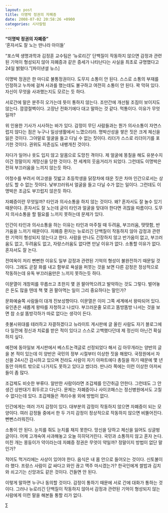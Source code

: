 ```yaml
---
layout: post
title: 이명박 정권의 자폐증
date: 2008-07-02 20:58:26 +0900
categories: 시사칼럼
---
```

**“이명박 정권의 자폐증”**  
‘혼자서도 잘 노는 딴나라 아이들’

“포스텍 생명과학과 김정훈 교수팀은 ‘뉴로리긴’ 단백질이 작동하지 않으면 감정과 관련된 기억이 형성되지 않아 자폐증과 같은 증세가 나타난다는 사실을 최초로 규명했다고 24일 밝혔다.”[파이낸셜 뉴스]

이명박 정권은 한 마디로 불통정권이다. 도무지 소통이 안 된다. 스스로 소통의 부재를 인정하고 누차에 걸쳐 사과를 했는데도 불구하고 여전히 소통이 안 된다. 꽉 막혀 있다. 자신이 무엇을 사과했는지도 모르는 듯 하다. 

서로간에 말은 분주히 오가는데 뜻이 통하지 않는다. 조만간에 개선될 조짐이 보이지도 않는다. 깜깜절벽이다. 고장난 전화기에다 대고 말하는 것 같다. 먹통이다. 이유가 무엇일까? 

위 인용한 기사가 시사하는 바가 있다. 감정이 무딘 사람들과는 뭔가 의사소통이 자연스럽지 않다는 점은 누구나 일상생활에서 느꼈으리라. 명박산성을 쌓은 짓은 크게 체신을 잃은 것이다. 그야말로 얼굴을 들고 다닐 수 없는 짓이다. 리더가 스스로 리더이기를 포기한 것이다. 권위도 자존심도 내팽개친 것이다. 

자다가 일어나 옷도 입지 않고 알몸으로 도망친 격이다. 제 얼굴에 똥칠을 해도 유분수지 이건 정말이지 개망신을 당한 것이다. 전 세계의 웃음거리가 되었다. 그런데도 이명박은 전혀 부끄러움을 느끼지 않는듯 하다. 

어청수를 부려서 여고생을 짓밟고 초등학생을 닭장차에 태운 짓은 차마 인간으로서는 상상도 할 수 없는 짓이다. 낯부끄러워서 얼굴을 들고 다닐 수가 없는 일이다. 그런데도 이명박은 조금도 부끄럽지 않은듯 하다. 

자폐증이란 무엇일까? 타인과 의사소통을 하지 않는 것이다. 왜? 혼자서도 잘 놀수 있기 때문이다. 혼자서도 잘 노는데 굳이 타인과 얼굴을 맞대야 한다면 귀찮을 따름이다. 도무지 의사소통을 할 필요를 느끼지 못하는데 문제가 있다. 

인간이 타인과 의사소통을 하는 이유는 타인과 마주칠 때 두려움, 부끄러움, 떳떳함, 반가움을 느끼기 때문이다. 자폐증 환자는 뉴로리긴 단백질이 작동하지 않아 감정과 관련한 기억이 형성되지 않는다고 한다. 사람을 만나도 긴장하지 않고 반가움이 없고, 부끄러움도 없고, 두려움도 없고, 자랑스러움도 없다면 만날 이유가 없다. 소통할 이유가 없다. 혼자서도 잘 논다. 

전여옥이 저리 뻔뻔한 이유도 일부 감정과 관련된 기억의 형성이 불완전하기 때문일 것이다. 그래도 곧잘 화를 내고 함부로 욕설을 퍼붓는 것을 보면 다른 감정은 정상적으로 작동하는데 유독 부끄러움만은 느끼지 못하는듯 하다. 

이문열이 개창피를 무릅쓰고 초한지 몇 권 팔아먹으려고 발악하는 것도 그렇다. 벌어놓은 돈도 많을 텐데 책 몇 권 팔아먹는 일이 그리 중요하다는 말인가?

문화예술쪽 사람들이 대개 진보성향이다. 이문열은 이미 그쪽 세계에서 왕따되어 있다. 유인촌은 새롭게 왕따를 자청하고 나섰다. 부끄러운줄 모르고 &#46624;방&#46624;방 나서는 것을 보면 참 소설 &#46624;방각하가 따로 없다는 생각이 든다. 

촛불시위대를 테러하고 자결하겠다고 뉴라이트 게시판에 글 올린 사람도 자기 블로그에다 일전에 정신과 치료를 받은 적이 있다고 스스로 고백했다던데 제 정신이 아닌건 확실하지 싶다. 

예전에 동아일보 게시판에서 베스트논객글로 선정되었다 해서 김 아무개라는 양반의 글을 본 적이 있는데 이 양반은 국민의 정부 시절부터 이상한 짓을 해왔다. 국정원에서 자신을 24시간 감시하고 있으며 전라도 사람이 자기 아파트에다 총질을 하기 때문에 몇 년 동안 아파트 밖으로 나가지도 못하고 있다고 썼더라. 딴나라 쪽에는 이런 이상한 아저씨들이 좀 많다.

조갑제도 비슷한 부류다. 알만한 사람이라면 조갑제를 인간취급 안한다. 그런데도 그 안생긴 상판대기 휘두르고 다닌다. 문제는 자폐증이나 사이코패스는 정신병원에서도 고칠 수 없다는데 있다. 조갑제들은 격리수용 외에 방법이 없다. 

인간에게는 여러 가지 감정이 있다. 대부분의 감정이 작동하지 않으면 자폐증이 되는 모양이다. 여러 감정들 중에서 한 두 가지 감정이 정상적으로 작동하지 않으면 비뚤어진다. 뻔뻔스러워진다. 

소통이 안 된다. 눈치를 줘도 눈치를 채지 못한다. 망신을 당하고 체신을 잃어도 싱글벙글이다. 어제 고개숙여 사과해놓고 오늘 히히덕거린다. 국민과 소통하지 않고 혼자 논다. 미친 개는 몽둥이가 약이라는데 자폐증 정권은 무엇이 약일까? 정말이지 방법이 없단 말인가?

적어도 먹거리에는 사상이 있어야 한다. 음식은 내 몸 안으로 들어오는 것이다. 신토불이라 했다. 프랑스 사람이 값 싸다고 와인 끊고 맥주 마시겠는가? 한국인에게 쌀밥과 김치와 쇠고기는 신앙과도 같은 것이다. 건들면 안 된다. 

이렇게 말하면 누구나 동의할 것이다. 감정이 통하기 때문에 서로 간에 대화가 통하는 것이다. 그러나 뉴로리긴 단백질이 작동하지 않아서 감정과 관련된 기억이 형성되지 않는 사람에게 이런 말을 해본들 통할 리가 없다. 



∑